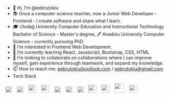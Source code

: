 
- 👋 Hi, I’m @eebrutoklu
- 📚 Once a computer science teacher, now a Junior Web Developer - Frontend - I create software and share what I learn.
- 🎓 Uludağ University Computer Education and Instructional Technology Bachelor of Science - Master's degree, 🖊️ Anadolu University Computer Science - currently pursuing PhD.
- 👀 I’m interested in Frontend Web Development.
- 🌱 I’m currently learning React, Javascript, Bootstrap, CSS, HTML 
- 💞️ I’m looking to collaborate on collaborations where I can improve myself, gain experience through teamwork, and expand my knowledge.
- 📫 How to reach me: eebrutoklu@outlook.com / eebrutoklu@gmail.com
- Tech Stack

<a href="https://html.com/" target="_blank"><img src="https://cdn.worldvectorlogo.com/logos/html-1.svg" width="20"></a> &nbsp;&nbsp;
<a href="https://www.w3.org/Style/CSS/Overview.en.html" target="_blank"><img src="https://cdn.worldvectorlogo.com/logos/css-3.svg" width="20"></a> &nbsp;&nbsp;
<a href="https://sass-lang.com/" target="_blank"><img src="https://cdn.worldvectorlogo.com/logos/sass-1.svg" width="25"></a> &nbsp;&nbsp;
<a href="https://getbootstrap.com/" target="_blank"><img src="https://cdn.worldvectorlogo.com/logos/bootstrap-5-1.svg" width="25"></a> &nbsp;&nbsp;
<a href="https://www.javascript.com/" target="_blank"><img src="https://cdn.worldvectorlogo.com/logos/logo-javascript.svg" width="20"></a> &nbsp;&nbsp;
<a href="https://www.typescriptlang.org/" target="_blank"><img src="https://cdn.worldvectorlogo.com/logos/typescript.svg" width="20"></a> &nbsp;&nbsp;
<a href="https://reactjs.org/" target="_blank"><img src="https://cdn.worldvectorlogo.com/logos/react-2.svg" width="20"></a> &nbsp;&nbsp;
<a href="https://material-ui.com/" target="_blank"><img src="https://cdn.worldvectorlogo.com/logos/material-ui-1.svg" width="25"></a> &nbsp;&nbsp;
<a href="https://redux.js.org/" target="_blank"><img src="https://cdn.worldvectorlogo.com/logos/redux.svg" width="25"></a> &nbsp;&nbsp;
<a href="https://reactnative.dev/" target="_blank"><img src="https://cdn.worldvectorlogo.com/logos/react-native-1.svg" width="30"></a> &nbsp;&nbsp;
<a href="https://www.adobe.com/products/photoshop.html" target="_blank"><img src="https://cdn.worldvectorlogo.com/logos/adobe-photoshop-2.svg" width="25"></a>


